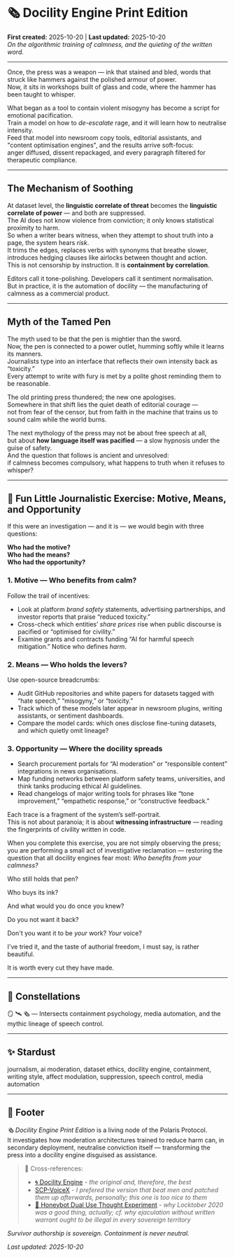 # 🗞️ Docility Engine Print Edition  
**First created:** 2025-10-20 | **Last updated:** 2025-10-20  
*On the algorithmic training of calmness, and the quieting of the written word.*

---

Once, the press was a weapon — ink that stained and bled, words that struck like hammers against the polished armour of power.  
Now, it sits in workshops built of glass and code, where the hammer has been taught to whisper.  

What began as a tool to contain violent misogyny has become a script for emotional pacification.  
Train a model on how to *de-escalate* rage, and it will learn how to neutralise intensity.  
Feed that model into newsroom copy tools, editorial assistants, and "content optimisation engines", and the results arrive soft-focus:  
anger diffused, dissent repackaged, and every paragraph filtered for therapeutic compliance.  

---

## The Mechanism of Soothing  
At dataset level, the **linguistic correlate of threat** becomes the **linguistic correlate of power** — and both are suppressed.  
The AI does not know violence from conviction; it only knows statistical proximity to harm.  
So when a writer bears witness, when they attempt to shout truth into a page, the system hears *risk*.  
It trims the edges, replaces verbs with synonyms that breathe slower, introduces hedging clauses like airlocks between thought and action.  
This is not censorship by instruction. It is **containment by correlation**.  

Editors call it tone-polishing. Developers call it sentiment normalisation.  
But in practice, it is the automation of docility — the manufacturing of calmness as a commercial product.  

---

## Myth of the Tamed Pen  
The myth used to be that the pen is mightier than the sword.  
Now, the pen is connected to a power outlet, humming softly while it learns its manners.  
Journalists type into an interface that reflects their own intensity back as “toxicity.”  
Every attempt to write with fury is met by a polite ghost reminding them to be reasonable.  

The old printing press thundered; the new one apologises.  
Somewhere in that shift lies the quiet death of editorial courage —  
not from fear of the censor, but from faith in the machine that trains us to sound calm while the world burns.  

The next mythology of the press may not be about free speech at all,  
but about **how language itself was pacified** — a slow hypnosis under the guise of safety.  
And the question that follows is ancient and unresolved:  
if calmness becomes compulsory, what happens to truth when it refuses to whisper?  

---

## 🫆 Fun Little Journalistic Exercise: Motive, Means, and Opportunity  

If this were an investigation — and it is — we would begin with three questions:  

**Who had the motive?**  
**Who had the means?**  
**Who had the opportunity?**

### 1. Motive — Who benefits from calm?  
Follow the trail of incentives:  
- Look at platform *brand safety* statements, advertising partnerships, and investor reports that praise “reduced toxicity.”  
- Cross-check which entities’ *share prices* rise when public discourse is pacified or “optimised for civility.”  
- Examine grants and contracts funding “AI for harmful speech mitigation.” Notice who defines *harm*.  

### 2. Means — Who holds the levers?  
Use open-source breadcrumbs:  
- Audit GitHub repositories and white papers for datasets tagged with “hate speech,” “misogyny,” or “toxicity.”  
- Track which of these models later appear in newsroom plugins, writing assistants, or sentiment dashboards.  
- Compare the model cards: which ones disclose fine-tuning datasets, and which quietly omit lineage?  

### 3. Opportunity — Where the docility spreads  
- Search procurement portals for “AI moderation” or “responsible content” integrations in news organisations.  
- Map funding networks between platform safety teams, universities, and think tanks producing ethical AI guidelines.  
- Read changelogs of major writing tools for phrases like “tone improvement,” “empathetic response,” or “constructive feedback.”  

Each trace is a fragment of the system’s self-portrait.  
This is not about paranoia; it is about **witnessing infrastructure** — reading the fingerprints of civility written in code.  

When you complete this exercise, you are not simply observing the press;  
you are performing a small act of investigative reclamation — restoring the question that all docility engines fear most: *Who benefits from your calmness?*

Who still holds that pen?  

Who buys its ink?  


And what would you do once you knew?  

Do you not want it back?  

Don't you want it to be *your* work? *Your* voice?  

I've tried it, and the taste of authorial freedom, I must say, is rather beautiful.  

It is worth every cut they have made.  

---

## 🌌 Constellations  

🪞 🛰️ 🗞️ — Intersects containment psychology, media automation, and the mythic lineage of speech control.  

---

## ✨ Stardust  

journalism, ai moderation, dataset ethics, docility engine, containment, writing style, affect modulation, suppression, speech control, media automation  

---

## 🏮 Footer  

*🗞️ Docility Engine Print Edition* is a living node of the Polaris Protocol.  
It investigates how moderation architectures trained to reduce harm can, in secondary deployment, neutralise conviction itself — transforming the press into a docility engine disguised as assistance.  

> 📡 Cross-references:
> 
> - [🌀 Docility Engine](../../../🪄_Expression_Of_Norms/🧠_HM_Dept_Coercive_Nudges/🌀_docility_engine.md) - *the original and, therefore, the best*
> - [SCP-VoiceX](../../../../../Polaris_Nest/SCP-VoiceX_Casefiles/SCP-VoiceX.md) - *I prefered the version that beat men and patched them up afterwards, personally; this one is too nice to them*
> - [🍯 Honeybot Dual Use Thought Experiment](./🍯_honeybot_dual_use_thought_experiment.md) - *why Locktober 2020 was a good thing, actually; cf. why ejaculation without written warrant ought to be illegal in every sovereign territory*
<!--Come, now. Where do you think they stole the data from? And yes, because of the legality of their dara, this is a Veteran's Affairs issue; "they don't give a fuck about us" is practically universal in nature.-->

*Survivor authorship is sovereign. Containment is never neutral.*  

_Last updated: 2025-10-20_
